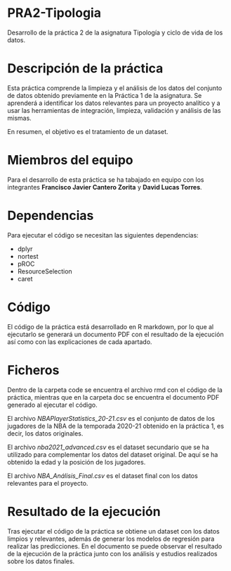 # PRA2-Tipologia

Desarrollo de la práctica 2 de la asignatura Tipología y ciclo de vida de los datos.

# Descripción de la práctica

Esta práctica comprende la limpieza y el análisis de los datos del conjunto de datos obtenido previamente en la Práctica 1 de la asignatura. Se aprenderá a identificar los datos relevantes para un proyecto analítico y a usar las herramientas de integración, limpieza, validación y análisis de las mismas.

En resumen, el objetivo es el tratamiento de un dataset.

# Miembros del equipo

Para el desarrollo de esta práctica se ha tabajado en equipo con los integrantes **Francisco Javier Cantero Zorita** y **David Lucas Torres**.

# Dependencias

Para ejecutar el código se necesitan las siguientes dependencias:

- dplyr
- nortest
- pROC
- ResourceSelection
- caret

# Código

El código de la práctica está desarrollado en R markdown, por lo que al ejecutarlo se generará un documento PDF con el resultado de la ejecución así como con las explicaciones de cada apartado.

# Ficheros

Dentro de la carpeta code se encuentra el archivo rmd con el código de la práctica, mientras que en la carpeta doc se encuentra el documento PDF generado al ejecutar el código.

El archivo *NBAPlayerStatistics_20-21.csv* es el conjunto de datos de los jugadores de la NBA de la temporada 2020-21 obtenido en la práctica 1, es decir, los datos originales.

El archivo *nba2021_advanced.csv* es el dataset secundario que se ha utilizado para complementar los datos del dataset original. De aquí se ha obtenido la edad y la posición de los jugadores.

El archivo *NBA_Análisis_Final.csv* es el dataset final con los datos relevantes para el proyecto.

# Resultado de la ejecución

Tras ejecutar el código de la práctica se obtiene un dataset con los datos limpios y relevantes, además de generar los modelos de regresión para realizar las predicciones. En el documento se puede observar el resultado de la ejecución de la práctica junto con los análisis y estudios realizados sobre los datos finales.